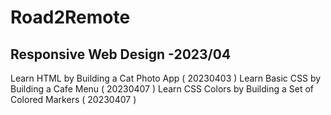 # Road2Remote

## Responsive Web Design -2023/04

Learn HTML by Building a Cat Photo App ( 20230403 )
Learn Basic CSS by Building a Cafe Menu ( 20230407 )
Learn CSS Colors by Building a Set of Colored Markers ( 20230407 )
